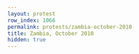 ```yaml
---
layout: protest
row_index: 1066
permalink: protests/zambia-october-2010
title: Zambia, October 2010
hidden: true
---
```

